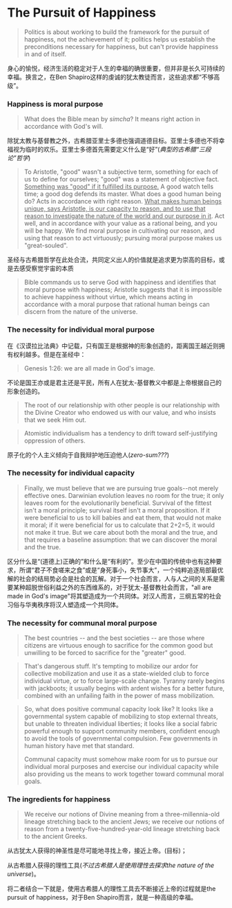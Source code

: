 # The Pursuit of Happiness

> Politics is about working to build the framework for the pursuit of happiness, not the achievement of it; politics helps us establish the preconditions necessary for happiness, but can't provide happiness in and of itself.

身心的愉悦，经济生活的稳定对于人生的幸福的确很重要，但并非是长久可持续的幸福。换言之，在Ben Shapiro这样的虔诚的犹太教徒而言，这些追求都“不够高级”。

### Happiness is moral purpose

> What does the Bible mean by *simcha*? It means right action in accordance with God's will.

除犹太教与基督教之外，古希腊亚里士多德也强调道德目标。亚里士多德也不将幸福视为临时的欢乐。亚里士多德首先需要定义什么是“好”(*典型的古希腊“三段论”哲学*)

>To Aristotle, "good" wasn't a subjective term, something for each of us to define for ourselves; "good" was a statement of objective fact. <u>Something was "good" if it fulfilled its purpose.</u> A good watch tells time; a good dog defends its master. What does a good human being do? Acts in accordance with right reason. <u>What makes human beings unique, says Aristotle, is our capacity to reason, and to use that reason to investigate the nature of the world and our purpose in it</u>. Act well, and in accordance with your value as a rational being, and you will be happy. We find moral purpose in cultivating our reason, and using that reason to act virtuously; pursuing moral purpose makes us "great-souled".

圣经与古希腊哲学在此处合流，共同定义出人的价值就是追求更为崇高的目标，或是去感受察觉宇宙的本质

> Bible commands us to serve God with happiness and identifies that moral purpose with happiness; Aristotle suggests that it is impossible to achieve happiness without virtue, which means acting in accordance with a moral purpose that rational human beings can discern from the nature of the universe.

### The necessity for individual moral purpose

在《汉谟拉比法典》中记载，只有国王是根据神的形象创造的，距离国王越近则拥有权利越多。但是在圣经中：

> Genesis 1:26: we are all made in God's image.

不论是国王亦或是君主还是平民，所有人在犹太-基督教义中都是上帝根据自己的形象创造的。

> The root of our relationship with other people is our relationship with the Divine Creator who endowed us with our value, and who insists that we seek Him out.

> Atomistic individualism has a tendency to drift toward self-justifying oppression of others.

原子化的个人主义倾向于自我辩护地压迫他人(*zero-sum???*)

### The necessity for individual capacity

> Finally, we must believe that we are pursuing true goals--not merely effective ones. Darwinian evolution leaves no room for the true; it only leaves room for the evolutionarily beneficial. Survival of the fittest isn't a moral principle; survival itself isn't a moral proposition. If it were beneficial to us to kill babies and eat them, that would not make it moral; if it were beneficial for us to calculate that 2+2=5, it would not make it true. But we care about both the moral and the true, and that requires a baseline assumption: that we can discover the moral and the true.

区分什么是“(道德上)正确的”和什么是“有利的”。至少在中国的传统中也有这种要求，所谓“君子不食嗟来之食”或是“身死事小，失节事大”，一个纯粹追逐局部最优解的社会的结局势必会是社会的瓦解。对于一个社会而言，人与人之间的关系是需要某种超脱世俗利益之外的东西维系的，对于犹太-基督教社会而言，"all are made in God's image"将其塑造成为一个共同体。对汉人而言，三纲五常的社会习俗与华夷秩序将汉人塑造成一个共同体。

### The necessity for communal moral purpose

> The best countries -- and the best societies -- are those where citizens are virtuous enough to sacrifice for the common good but unwilling to be forced to sacrifice for the "greater" good.

> That's dangerous stuff. It's tempting to mobilize our ardor for collective mobilization and use it as a state-wielded club to force individual virtue, or to force large-scale change. Tyranny rarely begins with jackboots; it usually begins with ardent wishes for a better future, combined with an unfailing faith in the power of mass mobilization.

> So, what does positive communal capacity look like? It looks like a governmental system capable of mobilizing to stop external threats, but unable to threaten individual liberties; it looks like a social fabric powerful enough to support community members, confident enough to avoid the tools of governmental compulsion. Few governments in human history have met that standard.
>
> Communal capacity must somehow make room for us to pursue our individual moral purposes and exercise our individual capacity while also providing us the means to work together toward communal moral goals.

### The ingredients for happiness

> We receive our notions of Divine meaning from a three-millennia-old lineage stretching back to the ancient Jews; we receive our notions of reason from a twenty-five-hundred-year-old lineage stretching back to the ancient Greeks.

从古犹太人获得的神圣性是尽可能地寻找上帝，接近上帝。(目标)；

从古希腊人获得的理性工具(*不过古希腊人是使用理性去探求the nature of the universe*)。

将二者结合一下就是，使用古希腊人的理性工具去不断接近上帝的过程就是the pursuit of happiness，对于Ben Shapiro而言，就是一种高级的幸福。

